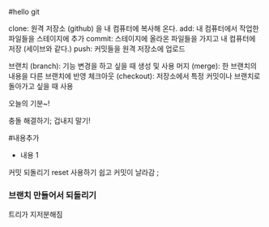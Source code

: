 #hello git

clone: 원격 저장소 (github) 을 내 컴퓨터에 복사해 온다.
add: 내 컴퓨터에서 작업한 파일들을 스테이지에 추가
commit: 스테이지에 올라온 파일들을 가지고 내 컴퓨터에 저장 (세이브와 같다.)
push: 커밋들을 원격 저장소에 업로드

브랜치 (branch): 기능 변경을 하고 싶을 때 생성 및 사용
머지 (merge): 한 브랜치의 내용을 다른 브랜치에 반영
체크아웃 (checkout): 저장소에서 특정 커밋이나 브랜치로 돌아가고 싶을 때 사용

오늘의 기분~!

충돌 해결하기;
겁내지 말기!

#내용추가

- 내용 1

커밋 되돌리기
reset 사용하기
쉽고 커밋이 날라감 ;


###  브랜치 만들어서 되돌리기

트리가 지저분해짐
